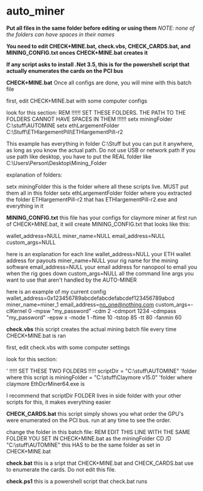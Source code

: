 # auto_miner

**Put all files in the same folder before editing or using them**
_NOTE: none of the folders can have spaces in their names_

**You need to edit CHECK+MINE.bat, check.vbs, CHECK_CARDS.bat, and MINING_CONFIG.txt onces CHECK+MINE.bat creates it**

**If any script asks to install .Net 3.5, this is for the powershell script that actually enumerates the cards on the PCI bus**

**CHECK+MINE.bat**
Once all configs are done, you will mine with this batch file

first, edit CHECK+MINE.bat with some computer configs

look for this section:
REM !!!!!! SET THESE FOLDERS. THE PATH TO THE FOLDERS CANNOT HAVE SPACES IN THEM  !!!!!!
setx miningFolder C:\stuff\AUTOMINE
setx ethLargementFolder C:\Stuff\ETHlargementPill\ETHlargementPill-r2

This example has everything in folder C:\Stuff but you can put it anywhere, as long as you know the actual path.
Do not use USB or network path
If you use path like desktop, you have to put the REAL folder like
C:\Users\Person\Desktop\Mining_Folder

explanation of folders:

setx miningFolder this is the folder where all these scripts live. MUST put them all in this folder
setx ethLargementFolder folder where you extracted the folder ETHlargementPill-r2 that has ETHlargementPill-r2.exe and everything in it


**MINING_CONFIG.txt**
this file has your configs for claymore miner
at first run of CHECK+MINE.bat, it will create MINING_CONFIG.txt that looks like this:

wallet_address=NULL
miner_name=NULL
email_address=NULL
custom_args=NULL

here is an explanation for each line
wallet_address=NULL  your ETH wallet address for payouts
miner_name=NULL   your rig name for the mining software
email_address=NULL    your email address for nanopool to email you when the rig goes down
custom_args=NULL    all the command line args you want to use that aren't handled by the AUTO-MINER

here is an example of my current config
wallet_address=0x123456789abcdefabcdefabcdef123456789abcd
miner_name=miner_1
email_address=no_one@nothing.com
custom_args=-clKernel 0 -mpsw "my_password" -cdm 2 -cdmport 1234 -cdmpass "my_password" -epsw x -mode 1 -ftime 10 -tstop 85 -tt 80 -fanmin 60

**check.vbs**
this script creates the actual mining batch file every time CHECK+MINE.bat is ran

first, edit check.vbs with some computer settings

look for this section:

' !!!!! SET THESE TWO FOLDERS !!!!!
scriptDir = "C:\stuff\AUTOMINE"              'folder where this script is
miningFolder = "C:\stuff\Claymore v15.0"     'folder where claymore EthDcrMiner64.exe is


I recommend that scriptDir FOLDER lives in side folder with your other scripts for this, it makes everything easier

**CHECK_CARDS.bat**
this script simply shows you what order the GPU's were enumerated on the PCI bus. run at any time to see the order.

change the folder in this batch file:
REM EDIT THIS LINE WITH THE SAME FOLDER YOU SET IN CHECK+MINE.bat as the miningFolder
CD /D "C:\stuff\AUTOMINE"
this HAS to be the same folder as set in CHECK+MINE.bat

**check.bat**
this is a sript that CHECK+MINE.bat and CHECK_CARDS.bat use to enumerate the cards. Do not edit this file.

**check.ps1**
this is a powershell script that check.bat runs





